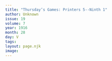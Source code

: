 ```yaml
---
title: "Thursday’s Games: Printers 5--Ninth 1"
author: Unknown
issue: 19
volume: 7
year: 1916
month: 28
day: V
tags:
layout: page.njk
image:
---
```



